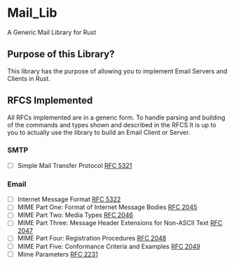 # Mail_Lib

A Generic Mail Library for Rust

## Purpose of this Library?

This library has the purpose of allowing you to implement Email Servers and Clients in Rust.

## RFCS Implemented

All RFCs implemented are in a generic form. To handle parsing and building of the commands and types shown and described in the RFCS
It is up to you to actually use the library to build an Email Client or Server.

### SMTP

- [ ] Simple Mail Transfer Protocol [RFC 5321](https://datatracker.ietf.org/doc/html/rfc5321)

### Email

- [ ] Internet Message Format [RFC 5322](https://datatracker.ietf.org/doc/html/rfc5322)
- [ ] MIME Part One: Format of Internet Message Bodies [RFC 2045](https://datatracker.ietf.org/doc/html/rfc2045)
- [ ] MIME Part Two: Media Types [RFC 2046](https://datatracker.ietf.org/doc/html/rfc2046)
- [ ] MIME Part Three: Message Header Extensions for Non-ASCII Text [RFC 2047](https://datatracker.ietf.org/doc/html/rfc2047)
- [ ] MIME Part Four: Registration Procedures [RFC 2048](https://datatracker.ietf.org/doc/html/rfc2048)
- [ ] MIME Part Five: Conformance Criteria and Examples [RFC 2049](https://datatracker.ietf.org/doc/html/rfc2049)
- [ ] Mime Parameters [RFC 2231](https://datatracker.ietf.org/doc/html/rfc2231)
